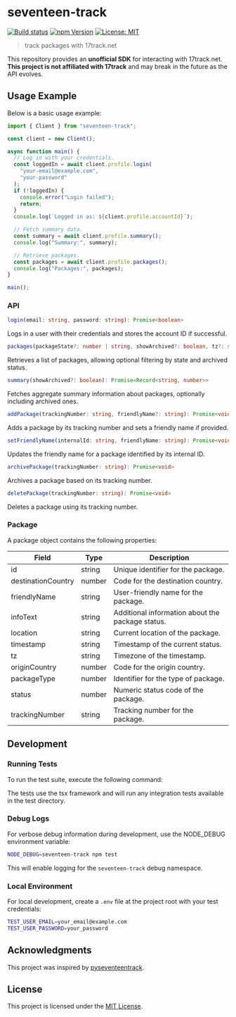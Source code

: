 # seventeen-track

[![Build status](https://github.com/mderazon/seventeen-track-js/actions/workflows/node.js.yml/badge.svg)](https://github.com/mderazon/seventeen-track-js/actions) [![npm Version](https://badge.fury.io/js/@oncehub%2Frequest-migrations.svg)](https://badge.fury.io/js/@oncehub%2Frequest-migrations) [![License: MIT](https://img.shields.io/badge/License-MIT-yellow.svg)](https://opensource.org/licenses/MIT)

> track packages with 17track.net

This repository provides an **unofficial SDK** for interacting with 17track.net. **This project is not affiliated with 17track** and may break in the future as the API evolves.

## Usage Example

Below is a basic usage example:

```ts
import { Client } from "seventeen-track";

const client = new Client();

async function main() {
  // Log in with your credentials.
  const loggedIn = await client.profile.login(
    "your-email@example.com",
    "your-password"
  );
  if (!loggedIn) {
    console.error("Login failed");
    return;
  }
  console.log(`Logged in as: ${client.profile.accountId}`);

  // Fetch summary data.
  const summary = await client.profile.summary();
  console.log("Summary:", summary);

  // Retrieve packages.
  const packages = await client.profile.packages();
  console.log("Packages:", packages);
}

main();
```

### API

```ts
login(email: string, password: string): Promise<boolean>
```

Logs in a user with their credentials and stores the account ID if successful.

```ts
packages(packageState?: number | string, showArchived?: boolean, tz?: string): Promise<Package[]>
```

Retrieves a list of packages, allowing optional filtering by state and archived status.

```ts
summary(showArchived?: boolean): Promise<Record<string, number>>
```

Fetches aggregate summary information about packages, optionally including archived ones.

```ts
addPackage(trackingNumber: string, friendlyName?: string): Promise<void>
```

Adds a package by its tracking number and sets a friendly name if provided.

```ts
setFriendlyName(internalId: string, friendlyName: string): Promise<void>
```

Updates the friendly name for a package identified by its internal ID.

```ts
archivePackage(trackingNumber: string): Promise<void>
```

Archives a package based on its tracking number.

```ts
deletePackage(trackingNumber: string): Promise<void>
```

Deletes a package using its tracking number.

### Package

A package object contains the following properties:

| Field              | Type   | Description                                      |
| ------------------ | ------ | ------------------------------------------------ |
| id                 | string | Unique identifier for the package.               |
| destinationCountry | number | Code for the destination country.                |
| friendlyName       | string | User-friendly name for the package.              |
| infoText           | string | Additional information about the package status. |
| location           | string | Current location of the package.                 |
| timestamp          | string | Timestamp of the current status.                 |
| tz                 | string | Timezone of the timestamp.                       |
| originCountry      | number | Code for the origin country.                     |
| packageType        | number | Identifier for the type of package.              |
| status             | number | Numeric status code of the package.              |
| trackingNumber     | string | Tracking number for the package.                 |

## Development

### Running Tests

To run the test suite, execute the following command:

The tests use the tsx framework and will run any integration tests available in the test directory.

### Debug Logs

For verbose debug information during development, use the NODE_DEBUG environment variable:

```sh
NODE_DEBUG=seventeen-track npm test
```

This will enable logging for the `seventeen-track` debug namespace.

### Local Environment

For local development, create a `.env` file at the project root with your test credentials:

```sh
TEST_USER_EMAIL=your_email@example.com
TEST_USER_PASSWORD=your_password
```

## Acknowledgments

This project was inspired by [pyseventeentrack](https://github.com/shaiu/pyseventeentrack).

## License

This project is licensed under the [MIT License](./LICENSE).
